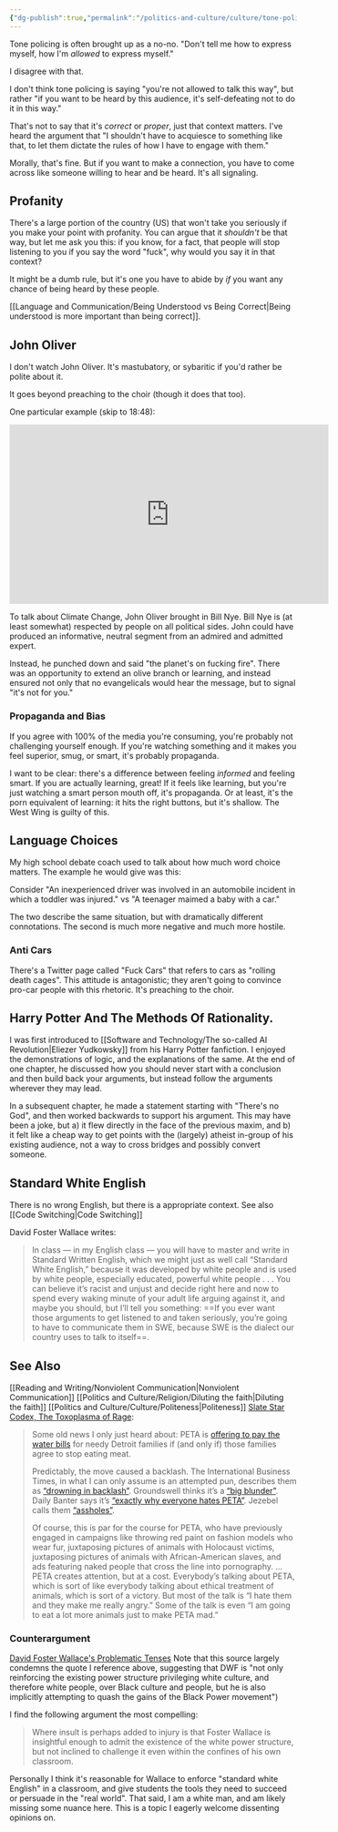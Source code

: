 ```yaml
---
{"dg-publish":true,"permalink":"/politics-and-culture/culture/tone-policing/","tags":["politics","tone-policing","signaling","culture","communication"],"noteIcon":1}
---
```



Tone policing is often brought up as a no-no. "Don't tell me how to express myself, how I'm *allowed* to express myself."

I disagree with that.

I don't think tone policing is saying "you're not allowed to talk this way", but rather "if you want to be heard by this audience, it's self-defeating not to do it in this way."

That's not to say that it's *correct* or *proper*, just that context matters. I've heard the argument that "I shouldn't have to acquiesce to something like that, to let them dictate the rules of how I have to engage with them."

Morally, that's fine. But if you want to make a connection, you have to come across like someone willing to hear and be heard. It's all signaling.

## Profanity

There's a large portion of the country (US) that won't take you seriously if you make your point with profanity. You can argue that it *shouldn't* be that way, but let me ask you this: if you know, for a fact, that people will stop listening to you if you say the word "fuck", why would you say it in that context?

It might be a dumb rule, but it's one you have to abide by *if* you want any chance of being heard by these people.

[[Language and Communication/Being Understood vs Being Correct\|Being understood is more important than being correct]]. 

## John Oliver

I don't watch John Oliver. It's mastubatory, or sybaritic if you'd rather be polite about it.

It goes beyond preaching to the choir (though it does that too).

One particular example (skip to 18:48): 

<iframe width="560" height="315" src="https://www.youtube.com/embed/JDcro7dPqpA" title="YouTube video player" frameborder="0" allow="accelerometer; autoplay; clipboard-write; encrypted-media; gyroscope; picture-in-picture; web-share" allowfullscreen></iframe>

To talk about Climate Change, John Oliver brought in Bill Nye. Bill Nye is (at least somewhat) respected by people on all political sides. John could have produced an informative, neutral segment from an admired and admitted expert.

Instead, he punched down and said "the planet's on fucking fire". There was an opportunity to extend an olive branch or learning, and instead ensured not only that no evangelicals would hear the message, but to signal "it's not for you."

### Propaganda and Bias

If you agree with 100% of the media you're consuming, you're probably not challenging yourself enough. If you're watching something and it makes you feel superior, smug, or smart, it's probably propaganda. 

I want to be clear: there's a difference between feeling *informed* and feeling smart. If you are actually learning, great! If it feels like learning, but you're just watching a smart person mouth off, it's propaganda. Or at least, it's the porn equivalent of learning: it hits the right buttons, but it's shallow. The West Wing is guilty of this.



## Language Choices

My high school debate coach used to talk about how much word choice matters. The example he would give was this:

Consider "An inexperienced driver was involved in an automobile incident in which a toddler was injured." vs "A teenager maimed a baby with a car."

The two describe the same situation, but with dramatically different connotations. The second is much more negative and much more hostile.

### Anti Cars

There's a Twitter page called "Fuck Cars" that refers to cars as "rolling death cages". This attitude is antagonistic; they aren't going to convince pro-car people with this rhetoric. It's preaching to the choir.

## Harry Potter And The Methods Of Rationality.

I was first introduced to [[Software and Technology/The so-called AI Revolution\|Eliezer Yudkowsky]] from his Harry Potter fanfiction. I enjoyed the demonstrations of logic, and the explanations of the same. At the end of one chapter, he discussed how you should never start with a conclusion and then build back your arguments, but instead follow the arguments wherever they may lead.

In a subsequent chapter, he made a statement starting with "There's no God", and then worked backwards to support his argument. This may have been a joke, but a) it flew directly in the face of the previous maxim, and b) it felt like a cheap way to get points with the (largely) atheist in-group of his existing audience, not a way to cross bridges and possibly convert someone. 

## Standard White English

There is no wrong English, but there is a appropriate context. See also [[Code Switching\|Code Switching]]

David Foster Wallace writes:

> In class — in my English class — you will have to master and write in Standard Written English, which we might just as well call “Standard White English,” because it was developed by white people and is used by white people, especially educated, powerful white people . . . You can believe it’s racist and unjust and decide right here and now to spend every waking minute of your adult life arguing against it, and maybe you should, but I’ll tell you something: ==If you ever want those arguments to get listened to and taken seriously, you’re going to have to communicate them in SWE, because SWE is the dialect our country uses to talk to itself==.

## See Also

[[Reading and Writing/Nonviolent Communication\|Nonviolent Communication]]
[[Politics and Culture/Religion/Diluting the faith\|Diluting the faith]]
[[Politics and Culture/Culture/Politeness\|Politeness]]
[Slate Star Codex, The Toxoplasma of Rage](https://slatestarcodex.com/2014/12/17/the-toxoplasma-of-rage/):

> Some old news I only just heard about: PETA is [offering to pay the water bills](http://www.npr.org/2014/07/25/335156430/last-word) for needy Detroit families if (and only if) those families agree to stop eating meat.
> 
> Predictably, the move caused a backlash. The International Business Times, in what I can only assume is an attempted pun, describes them as [“drowning in backlash”](http://www.ibtimes.com/peta-drowning-backlash-detroit-water-crisis-veganism-push-1639454). Groundswell thinks it’s a [“big blunder”](http://www.groundswell.org/petas-big-blunder-what-would-a-solution-look-like/). Daily Banter says it’s [“exactly why everyone hates PETA”](http://thedailybanter.com/2014/07/petas-repugnant-offer-desperate-detroit-shows-everybody-hates/). Jezebel calls them [“assholes”](http://unvis.it/jezebel.com/peta-assholes-to-detroit-well-pay-your-water-bills-if-1610490630).
> 
> Of course, this is par for the course for PETA, who have previously engaged in campaigns like throwing red paint on fashion models who wear fur, juxtaposing pictures of animals with Holocaust victims, juxtaposing pictures of animals with African-American slaves, and ads featuring naked people that cross the line into pornography.
> ...
> PETA creates attention, but at a cost. Everybody’s talking about PETA, which is sort of like everybody talking about ethical treatment of animals, which is sort of a victory. But most of the talk is “I hate them and they make me really angry.” Some of the talk is even “I am going to eat a lot more animals just to make PETA mad.”

### Counterargument

[David Foster Wallace's Problematic Tenses](https://www.thesmartset.com/david-foster-wallaces-problematic-tenses/)
Note that this source largely condemns the quote I reference above, suggesting that DWF is "not only reinforcing the existing power structure privileging white culture, and therefore white people, over Black culture and people, but he is also implicitly attempting to quash the gains of the Black Power movement")

I find the following argument the most compelling:

> Where insult is perhaps added to injury is that Foster Wallace is insightful enough to admit the existence of the white power structure, but not inclined to challenge it even within the confines of his own classroom.

Personally I think it's reasonable for Wallace to enforce "standard white English" in a classroom, and give students the tools they need to succeed or persuade in the "real world". That said, I am a white man, and am likely missing some nuance here. This is a topic I eagerly welcome dissenting opinions on.